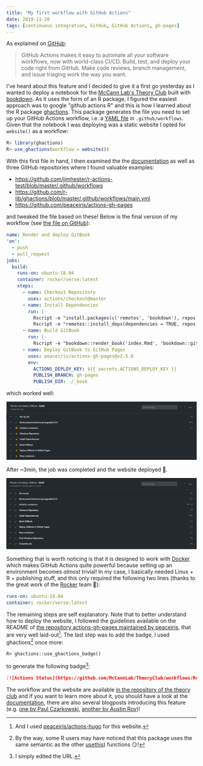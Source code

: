 ```yaml
---
title: "My first workflow with GitHub Actions"
date: 2019-11-20
tags: [continuous integration, GitHub, GitHub Actions, gh-pages]
---
```



As explained on [GitHub](https://github.com/features/actions):

> GitHub Actions makes it easy to automate all your software workflows, now with world-class CI/CD. Build, test, and deploy your code right from GitHub. Make code reviews, branch management, and issue triaging work the way you want.

I've heard about this feature and I decided to give it a first go yesterday as I
wanted to deploy a notebook for the [McCann Lab's Theory
Club](https://github.com/McCannLab/TheoryClub) built with
[bookdown](https://bookdown.org/). As it uses the form of an R package, I figured
the easiest approach was to google "github actions R" and this is how I learned
about the R package [ghactions](https://github.com/r-lib/ghactions). This
package generates the file you need to set up your GitHub Actions workflow, i.e.
a [YAML file](https://en.wikipedia.org/wiki/YAML) in `.github/workflows`. Given
that the notebook I was deploying was a static website I opted for `website()`
as a workflow:


```R
R> library(ghactions)
R> use_ghactions(workflow = website())
```

With this first file in hand, I then examined the the [documentation](https://help.github.com/en/actions/automating-your-workflow-with-github-actions) as well as three GitHub repositories where I found valuable examples:

- https://github.com/jimhester/r-actions-test/blob/master/.github/workflows
- https://github.com/r-lib/ghactions/blob/master/.github/workflows/main.yml
- https://github.com/peaceiris/actions-gh-pages

and tweaked the file based on these! Below is the final version of my workflow (see [the file on GitHub](https://github.com/McCannLab/TheoryClub/blob/master/.github/workflows/main.yml)):


```yaml
name: Render and deploy GitBook
'on':
  - push
  - pull_request
jobs:
  build:
    runs-on: ubuntu-18.04
    container: rocker/verse:latest
    steps:
      - name: Checkout Repository
        uses: actions/checkout@master
      - name: Install Dependencies
        run: |-
          Rscript -e "install.packages(c('remotes', 'bookdown'), repos = 'https://muug.ca/mirror/cran/')"
          Rscript -e "remotes::install_deps(dependencies = TRUE, repos = 'https://muug.ca/mirror/cran/')"
      - name: Build GitBook
        run: |-
          Rscript -e "bookdown::render_book('index.Rmd', 'bookdown::gitbook')"
      - name: Deploy GitBook to GitHub Pages
        uses: peaceiris/actions-gh-pages@v2.5.0
        env:
          ACTIONS_DEPLOY_KEY: ${{ secrets.ACTIONS_DEPLOY_KEY }}
          PUBLISH_BRANCH: gh-pages
          PUBLISH_DIR: ./_book
```


which worked well:


![](./assets/ghactions00.png)

After ~3min, the job was completed and the website deployed :tada:.

![](./assets/ghactions01.png)


Something that is worth noticing is that it is designed to work with [Docker](https://www.docker.com/) which makes GitHub Actions quite powerful because setting up an environment becomes *almost* trivial! In my case, I basically needed Linux + R + publishing stuff, and this only required the following two lines (thanks to the great work of the [Rocker](https://www.rocker-project.org/) team :clap:):

```yaml
runs-on: ubuntu-18.04
container: rocker/verse:latest
```

The remaining steps are self explanatory. Note that to better understand how to deploy the website, I followed the guidelines available on the README of [the repository actions-gh-pages maintained by peaceiris](https://github.com/peaceiris/actions-gh-pages), that are very well laid-out[^deploy]. The last step was to add the badge, I used ghactions[^usethis] once more:

```
R> ghactions::use_ghactions_badge()
```

to generate the following badge[^badge]:

```markdown
[![Actions Status](https://github.com/McCannLab/TheoryClub/workflows/Render%20and%20deploy%20GitBook/badge.svg)](https://github.com/McCannLab/TheoryClub/actions)
```

The workflow and the website are available [in the repository of the theory club](https://github.com/McCannLab/TheoryClub) and if you want to learn more about it, you should have a look at the [documentation](https://help.github.com/en/actions/automating-your-workflow-with-github-actions), there are also several blogposts introducing this feature (e.g. [one by Paul Czarkowski](https://tech.paulcz.net/blog/intro-to-github-actions/), [another by Austin Roy](https://scotch.io/bar-talk/introducing-github-actions))!

<!-- I may use this to deploy my website!  -->


[^usethis]: By the way, some R users may have noticed that this package uses the same semantic as the other [usethis](https://github.com/r-lib/ghactions)) functions :smirk:!

[^badge]: I simply edited the URL.

[^deploy]: And I used [peaceiris/actions-hugo](https://github.com/peaceiris/actions-hugo) for this website.
